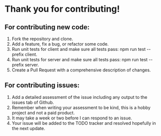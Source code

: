 # Thank you for contributing!

## For contributing new code:

1. Fork the repository and clone.
2. Add a feature, fix a bug, or refactor some code.
3. Run unit tests for client and make sure all tests pass: npm run test --prefix client.
4. Run unit tests for server and make sure all tests pass: npm run test --prefix server.
5. Create a Pull Request with a comprehensive description of changes.

## For contributing issues:

1. Add a detailed assessment of the issue including any output to the issues tab of Github.
2. Remember when writing your assessment to be kind, this is a hobby project and not a paid product.
3. It may take a week or two before I can respond to an issue.
4. Your issue will be added to the TODO tracker and resolved hopefully in the next update.